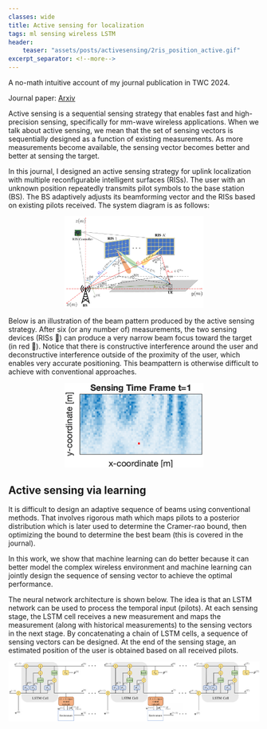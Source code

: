 ```yaml
---
classes: wide
title: Active sensing for localization
tags: ml sensing wireless LSTM
header:
    teaser: "assets/posts/activesensing/2ris_position_active.gif"
excerpt_separator: <!--more-->
---
```

A no-math intuitive account of my journal publication in TWC 2024.
<!--more-->

Journal paper: <a href="https://arxiv.org/abs/2312.09002">Arxiv</a>


Active sensing is a sequential sensing strategy that enables fast and high-precision sensing, specifically for mm-wave wireless applications. 
When we talk about active sensing, we mean that the set of sensing vectors is sequentially designed as a function of existing measurements. As more measurements become available, the sensing vector becomes better and better at sensing the target. 

In this journal, I designed an active sensing strategy for uplink localization with multiple reconfigurable intelligent surfaces (RISs). The user with an unknown position repeatedly transmits pilot symbols to the base station (BS). The BS adaptively adjusts its beamforming vector and the RISs based on existing pilots received. The system diagram is as follows:

<div style="text-align:center"><img src="/assets/posts/activesensing/sys_model.jpg" style="width:20em"/></div>

Below is an illustration of the beam pattern produced by the active sensing strategy. After six (or any number of) measurements, the two sensing devices (RISs 🔵) can produce a very narrow beam focus toward the target (in red 🔴). Notice that there is constructive interference around the user and deconstructive interference outside of the proximity of the user, which enables very accurate positioning. This beampattern is otherwise difficult to achieve with conventional approaches. 

<div style="text-align:center"><img src="/assets/posts/activesensing/2ris_position_active.gif" style="width:20em"/></div>


## Active sensing via learning

It is difficult to design an adaptive sequence of beams using conventional methods. That involves rigorous math which maps pilots to a posterior distribution which is later used to determine the Cramer-rao bound, then optimizing the bound to determine the best beam (this is covered in the journal). 

In this work, we show that machine learning can do better because it can better model the complex wireless environment and machine learning can jointly design the sequence of sensing vector to achieve the optimal performance. 

The neural network architecture is shown below. The idea is that an LSTM network can be used to process the temporal input (pilots). At each sensing stage, the LSTM cell receives a new measurement and maps the measurement (along with historical measurements) to the sensing vectors in the next stage. By concatenating a chain of LSTM cells, a sequence of sensing vectors can be designed. At the end of the sensing stage, an estimated position of the user is obtained based on all received pilots. 

<div style="text-align:center"><img src="/assets/posts/activesensing/lstm_cell.jpg" style="width:50em"/></div>






